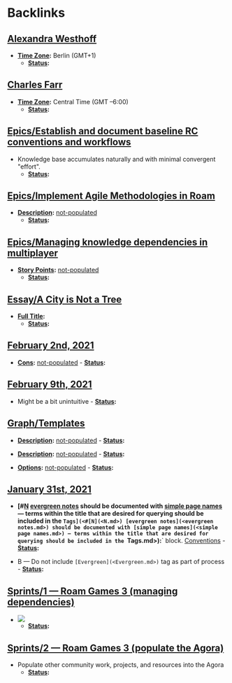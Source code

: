 
# Backlinks
## [Alexandra Westhoff](<Alexandra Westhoff.md>)
- **[Time Zone](<Time Zone.md>):** Berlin (GMT+1)
    - **[Status](<Status.md>):**

## [Charles Farr](<Charles Farr.md>)
- **[Time Zone](<Time Zone.md>):** Central Time (GMT –6:00)
    - **[Status](<Status.md>):**

## [Epics/Establish and document baseline RC conventions and workflows](<Epics/Establish and document baseline RC conventions and workflows.md>)
- Knowledge base accumulates naturally and with minimal convergent "effort".
    - **[Status](<Status.md>):**

## [Epics/Implement Agile Methodologies in Roam](<Epics/Implement Agile Methodologies in Roam.md>)
- **[Description](<Description.md>):** [not-populated](<not-populated.md>)
    - **[Status](<Status.md>):**

## [Epics/Managing knowledge dependencies in multiplayer](<Epics/Managing knowledge dependencies in multiplayer.md>)
- **[Story Points](<Story Points.md>):** [not-populated](<not-populated.md>)
    - **[Status](<Status.md>):**

## [Essay/A City is Not a Tree](<Essay/A City is Not a Tree.md>)
- **[Full Title](<Full Title.md>):** 
    - **[Status](<Status.md>):**

## [February 2nd, 2021](<February 2nd, 2021.md>)
- **[Cons](<Cons.md>):** [not-populated](<not-populated.md>)
            - **[Status](<Status.md>):**

## [February 9th, 2021](<February 9th, 2021.md>)
- Might be a bit unintuitive
                            - **[Status](<Status.md>):**

## [Graph/Templates](<Graph/Templates.md>)
- **[Description](<Description.md>):** [not-populated](<not-populated.md>)
                - **[Status](<Status.md>):**

- **[Description](<Description.md>):** [not-populated](<not-populated.md>)
                - **[Status](<Status.md>):**

- **[Options](<Options.md>):** [not-populated](<not-populated.md>)
                - **[Status](<Status.md>):**

## [January 31st, 2021](<January 31st, 2021.md>)
- **[#[N](<N.md>) [evergreen notes](<evergreen notes.md>) should be documented with [simple page names](<simple page names.md>) — terms within the title that are desired for querying should be included in the `Tags](<#[N](<N.md>) [evergreen notes](<evergreen notes.md>) should be documented with [simple page names](<simple page names.md>) — terms within the title that are desired for querying should be included in the `Tags.md>):**` block. [Conventions](<Conventions.md>)
            - **[Status](<Status.md>):**

- B — Do not include `[Evergreen](<Evergreen.md>)` tag as part of process
            - **[Status](<Status.md>):**

## [Sprints/1 — Roam Games 3 (managing dependencies)](<Sprints/1 — Roam Games 3 (managing dependencies).md>)
- ![](https://firebasestorage.googleapis.com/v0/b/firescript-577a2.appspot.com/o/imgs%2Fapp%2FRoam-Collective%2FXrX08XM4wy.png?alt=media&token=42f9892d-4ddd-493b-af5d-3f09c59b1eae)
    - **[Status](<Status.md>):**

## [Sprints/2 — Roam Games 3 (populate the Agora)](<Sprints/2 — Roam Games 3 (populate the Agora).md>)
- Populate other community work, projects, and resources into the Agora
    - **[Status](<Status.md>):**

